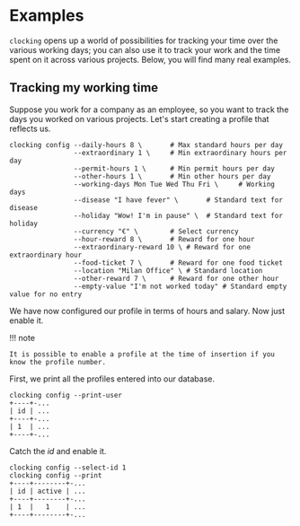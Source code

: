 # Examples

`clocking` opens up a world of possibilities for tracking your time over the various working days;
you can also use it to track your work and the time spent on it across various projects.
Below, you will find many real examples.

## Tracking my working time

Suppose you work for a company as an employee, so you want to track the days you worked on various projects.
Let's start creating a profile that reflects us.

```console
clocking config --daily-hours 8 \       # Max standard hours per day
                --extraordinary 1 \     # Min extraordinary hours per day
                --permit-hours 1 \      # Min permit hours per day
                --other-hours 1 \       # Min other hours per day
                --working-days Mon Tue Wed Thu Fri \     # Working days
                --disease "I have fever" \       # Standard text for disease
                --holiday "Wow! I'm in pause" \  # Standard text for holiday
                --currency "€" \        # Select currency
                --hour-reward 8 \       # Reward for one hour
                --extraordinary-reward 10 \ # Reward for one extraordinary hour
                --food-ticket 7 \       # Reward for one food ticket
                --location "Milan Office" \ # Standard location
                --other-reward 7 \      # Reward for one other hour
                --empty-value "I'm not worked today" # Standard empty value for no entry
```

We have now configured our profile in terms of hours and salary. Now just enable it.

!!! note

    It is possible to enable a profile at the time of insertion if you know the profile number.

First, we print all the profiles entered into our database.

```console
clocking config --print-user
+----+-...
| id | ...
+----+-...
| 1  | ...
+----+-...
```

Catch the _id_ and enable it.

```console
clocking config --select-id 1
clocking config --print
+----+--------+-...
| id | active | ...
+----+--------+-...
| 1  |   1    | ...
+----+--------+-...
```

